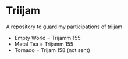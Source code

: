# Triijam
A repository to guard my participations of triijam
* Empty World = Trijamm 155
* Metal Tea = Trijamm 155
* Tornado = Trijam 158 (not sent)
